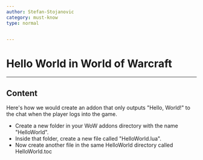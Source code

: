```yaml
---
author: Stefan-Stojanovic
category: must-know
type: normal


---
```


# Hello World in World of Warcraft

---
## Content

Here's how we would create an addon that only outputs "Hello, World!" to the chat when the player logs into the game.

- Create a new folder in your WoW addons directory with the name "HelloWorld".
- Inside that folder, create a new file called "HelloWorld.lua".
- Now create another file in the same HelloWorld directory called HelloWorld.toc
